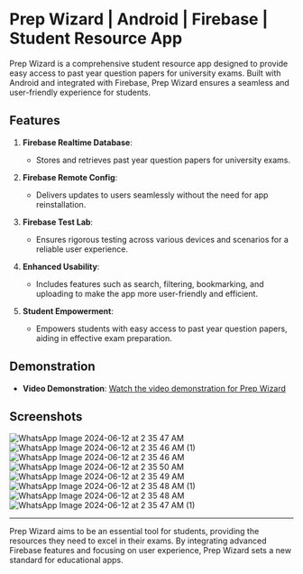 # Prep Wizard | Android | Firebase | Student Resource App

Prep Wizard is a comprehensive student resource app designed to provide easy access to past year question papers for university exams. Built with Android and integrated with Firebase, Prep Wizard ensures a seamless and user-friendly experience for students.

## Features

1. **Firebase Realtime Database**:
    - Stores and retrieves past year question papers for university exams.
    
2. **Firebase Remote Config**:
    - Delivers updates to users seamlessly without the need for app reinstallation.
    
3. **Firebase Test Lab**:
    - Ensures rigorous testing across various devices and scenarios for a reliable user experience.
    
4. **Enhanced Usability**:
    - Includes features such as search, filtering, bookmarking, and uploading to make the app more user-friendly and efficient.
    
5. **Student Empowerment**:
    - Empowers students with easy access to past year question papers, aiding in effective exam preparation.

## Demonstration

- **Video Demonstration**: [Watch the video demonstration for Prep Wizard](https://www.linkedin.com/posts/harsh-joshi-322761128_prepwizard-papermanagement-edtech-activity-7166161231098195968-6DYM?utm_source=share&utm_medium=member_desktop)

## Screenshots
![WhatsApp Image 2024-06-12 at 2 35 47 AM](https://github.com/harshj200230/Homework-Genie-2.0/assets/92144805/21cf162e-b770-45e4-90f0-7cc79cae38dd)
![WhatsApp Image 2024-06-12 at 2 35 46 AM (1)](https://github.com/harshj200230/Homework-Genie-2.0/assets/92144805/d25704d7-e7ed-4747-8021-7cc303bf5fa6)
![WhatsApp Image 2024-06-12 at 2 35 46 AM](https://github.com/harshj200230/Homework-Genie-2.0/assets/92144805/f4557190-e7e3-4987-863d-6c059ae86f52)
![WhatsApp Image 2024-06-12 at 2 35 50 AM](https://github.com/harshj200230/Homework-Genie-2.0/assets/92144805/8183c780-849c-4f4c-9908-13d804997894)
![WhatsApp Image 2024-06-12 at 2 35 49 AM](https://github.com/harshj200230/Homework-Genie-2.0/assets/92144805/55e78b69-1b53-4b5f-8a97-843e1af835ea)
![WhatsApp Image 2024-06-12 at 2 35 48 AM (1)](https://github.com/harshj200230/Homework-Genie-2.0/assets/92144805/356ec30a-0734-4c67-adde-85131c6d5a9d)
![WhatsApp Image 2024-06-12 at 2 35 48 AM](https://github.com/harshj200230/Homework-Genie-2.0/assets/92144805/d222f2f2-9357-4070-b1a9-6a7179b9bfc8)
![WhatsApp Image 2024-06-12 at 2 35 47 AM (1)](https://github.com/harshj200230/Homework-Genie-2.0/assets/92144805/9c58b4a3-0840-4eb0-9148-dc38159aa137)


---

Prep Wizard aims to be an essential tool for students, providing the resources they need to excel in their exams. By integrating advanced Firebase features and focusing on user experience, Prep Wizard sets a new standard for educational apps.
